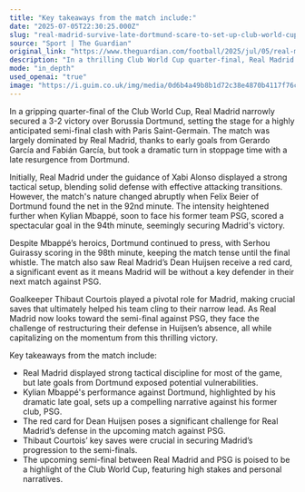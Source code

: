 ```yaml
---
title: "Key takeaways from the match include:"
date: "2025-07-05T22:30:25.000Z"
slug: "real-madrid-survive-late-dortmund-scare-to-set-up-club-world-cup-semi-final-with-psg"
source: "Sport | The Guardian"
original_link: "https://www.theguardian.com/football/2025/jul/05/real-madrid-borussia-dortmund-club-world-cup-match-report"
description: "In a thrilling Club World Cup quarter-final, Real Madrid edged Borussia Dortmund 3-2, advancing to a much-anticipated semi-final against Paris Saint-Germain. Real Madrid took an early lead with goals from Gerardo García and Fabián García, but Dortmund's late resurgence, including a goal from Felix Beier and Serhou Guirassy, intensified the match in stoppage time. Despite these pressures, Kylian Mbappé's spectacular 94th-minute goal proved decisive. Real faced challenges, notably from Dean Huijsen's red card, impacting their defense for the upcoming game against PSG. Goalkeeper Thibaut Courtois was instrumental, making crucial saves to maintain Madrid's lead. The semi-final against PSG, featuring Mbappé's narrative against his former team, is set to be a highlight."
mode: "in_depth"
used_openai: "true"
image: "https://i.guim.co.uk/img/media/0d6b4a49b8b1d72c38e4870b4117f76c59a94f4a/2568_376_4269_3415/master/4269.jpg?width=1200&height=630&quality=85&auto=format&fit=crop&overlay-align=bottom%2Cleft&overlay-width=100p&overlay-base64=L2ltZy9zdGF0aWMvb3ZlcmxheXMvdGctZGVmYXVsdC5wbmc&enable=upscale&s=d81ff9661a3dcf945c31877f8bb2a589"
---
```


In a gripping quarter-final of the Club World Cup, Real Madrid narrowly secured a 3-2 victory over Borussia Dortmund, setting the stage for a highly anticipated semi-final clash with Paris Saint-Germain. The match was largely dominated by Real Madrid, thanks to early goals from Gerardo García and Fabián García, but took a dramatic turn in stoppage time with a late resurgence from Dortmund.

Initially, Real Madrid under the guidance of Xabi Alonso displayed a strong tactical setup, blending solid defense with effective attacking transitions. However, the match's nature changed abruptly when Felix Beier of Dortmund found the net in the 92nd minute. The intensity heightened further when Kylian Mbappé, soon to face his former team PSG, scored a spectacular goal in the 94th minute, seemingly securing Madrid's victory.

Despite Mbappé’s heroics, Dortmund continued to press, with Serhou Guirassy scoring in the 98th minute, keeping the match tense until the final whistle. The match also saw Real Madrid’s Dean Huijsen receive a red card, a significant event as it means Madrid will be without a key defender in their next match against PSG.

Goalkeeper Thibaut Courtois played a pivotal role for Madrid, making crucial saves that ultimately helped his team cling to their narrow lead. As Real Madrid now looks toward the semi-final against PSG, they face the challenge of restructuring their defense in Huijsen’s absence, all while capitalizing on the momentum from this thrilling victory.

Key takeaways from the match include:
- Real Madrid displayed strong tactical discipline for most of the game, but late goals from Dortmund exposed potential vulnerabilities.
- Kylian Mbappé's performance against Dortmund, highlighted by his dramatic late goal, sets up a compelling narrative against his former club, PSG.
- The red card for Dean Huijsen poses a significant challenge for Real Madrid’s defense in the upcoming match against PSG.
- Thibaut Courtois’ key saves were crucial in securing Madrid’s progression to the semi-finals.
- The upcoming semi-final between Real Madrid and PSG is poised to be a highlight of the Club World Cup, featuring high stakes and personal narratives.